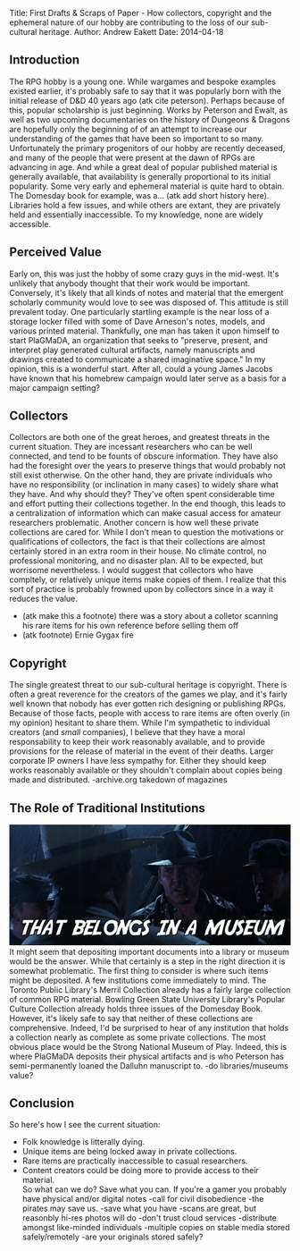 Title: First Drafts & Scraps of Paper - How collectors, copyright and the ephemeral nature of our hobby are contributing to the loss of our sub-cultural heritage.
Author: Andrew Eakett
Date: 2014-04-18

## Introduction
The RPG hobby is a young one. While wargames and bespoke examples existed earlier, it's probably safe to say that it was popularly born with the initial release of D&D 40 years ago (atk cite peterson). Perhaps because of this, popular scholarship is just beginning. Works by Peterson and Ewalt, as well as two upcoming documentaries on the history of Dungeons & Dragons are hopefully only the beginning of of an attempt to increase our understanding of the games that have been so important to so many. Unfortunately the primary progenitors of our hobby are recently deceased, and many of the people that were present at the dawn of RPGs are advancing in age. And while a great deal of popular published material is generally available, that availability is generally proportional to its initial popularity. Some very early and ephemeral material is quite hard to obtain. The Domesday book for example, was a... (atk add short history here). Libraries hold a few issues, and while others are extant, they are privately held  and essentially inaccessible. To my knowledge, none are widely accessible. 

## Perceived Value
Early on, this was just the hobby of some crazy guys in the mid-west. It's unlikely that anybody thought that their work would be important. Conversely, it's likely that all kinds of notes and material that the emergent scholarly community would love to see was disposed of. This attitude is still prevalent today. One particularly startling example is the near loss of a storage locker filled with some of Dave Arneson's notes, models, and various printed material. Thankfully, one man has taken it upon himself to start PlaGMaDA, an organization that seeks to "preserve, present, and interpret play generated cultural artifacts, namely manuscripts and drawings created to communicate a shared imaginative space." In my opinion, this is a wonderful start. After all, could a young James Jacobs have known that his homebrew campaign would later serve as a basis for a major campaign setting?

## Collectors
Collectors are both one of the great heroes, and greatest threats in the current situation. They are incessant researchers who can be well connected, and tend to be founts of obscure information. They have also had the foresight over the years to preserve things that would probably not still exist otherwise. On the other hand, they are private individuals who have no responsibility (or inclination in many cases) to widely share what they have. And why should they? They've often spent considerable time and effort putting their collections together. In the end though, this leads to a centralization of information which can make casual access for amateur researchers problematic. Another concern is how well these private collections are cared for. While I don't mean to question the motivations or qualifications of collectors, the fact is that their collections are almost certainly stored in an extra room in their house. No climate control, no professional monitoring, and no disaster plan. All to be expected, but worrisome nevertheless. I would suggest that collectors who have compltely, or relatively unique items make copies of them. I realize that this sort of practice is probably frowned upon by collectors since in a way it reduces the value.
 - (atk make this a footnote) there was a story about a colletor scanning his rare items for his own reference before selling them off
 - (atk footnote) Ernie Gygax fire

## Copyright
The single greatest threat to our sub-cultural heritage is copyright. There is often a great reverence for the creators of the games we play, and it's fairly well known that nobody has ever gotten rich designing or publishing RPGs. Because of those facts, people with access to rare items are often overly (in my opinion) hesitant to share them. While I'm sympathetic to individual creators (and *small* companies), I believe that they have a moral responsability to keep their work reasonably available, and to provide provisions for the release of material in the event of their deaths. Larger corporate IP owners I have less sympathy for. Either they should keep works reasonably available or they shouldn't complain about copies being made and distributed.
 -archive.org takedown of magazines

## The Role of Traditional Institutions
![That belongs in a museum!](./that_belongs_in_a_museum.png)
It might seem that depositing important documents into a library or museum would be the answer. While that certainly is a step in the right direction it is somewhat problematic. The first thing to consider is where such items might be deposited. A few institutions come immediately to mind. The Toronto Public Library's Merril Collection already has a fairly large collection of common RPG material. Bowling Green State University Library's Popular Culture Collection already holds three issues of the Domesday Book. However, it's likely safe to say that neither of these collections are comprehensive. Indeed, I'd be surprised to hear of any institution that holds a collection nearly as complete as some private collections. The most obvious place would be the Strong National Museum of Play. Indeed, this is where PlaGMaDA deposits their physical artifacts and is who Peterson has semi-permanently loaned the Dalluhn manuscript to.
 -do libraries/museums value?

## Conclusion
So here's how I see the current situation:  
* Folk knowledge is litterally dying.  
* Unique items are being locked away in private collections.  
* Rare items are practically inaccessible to casual researchers.  
* Content creators could be doing more to provide access to their material.  
So what can we do? Save what you can. If you're a gamer you probably have physical and/or digital notes
 -call for civil disobedience
 -the pirates may save us.
 -save what you have
  -scans are great, but reasonbly hi-res photos will do
  -don't trust cloud services
  -distribute amongst like-minded individuals
  -multiple copies on stable media stored safely/remotely
 -are your originals stored safely?


























